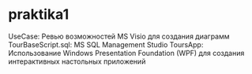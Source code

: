 # praktika1

UseCase: Ревью возможностей MS Visio для создания диаграмм
TourBaseScript.sql: MS SQL Management Studio
ToursApp: Использование Windows Presentation Foundation (WPF) для создания интерактивных настольных приложений
